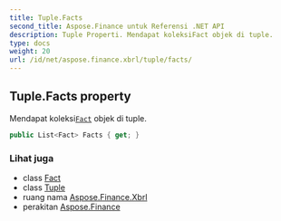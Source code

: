 ```yaml
---
title: Tuple.Facts
second_title: Aspose.Finance untuk Referensi .NET API
description: Tuple Properti. Mendapat koleksiFact objek di tuple.
type: docs
weight: 20
url: /id/net/aspose.finance.xbrl/tuple/facts/
---
```

## Tuple.Facts property

Mendapat koleksi[`Fact`](../../fact/) objek di tuple.

```csharp
public List<Fact> Facts { get; }
```

### Lihat juga

* class [Fact](../../fact/)
* class [Tuple](../)
* ruang nama [Aspose.Finance.Xbrl](../../tuple/)
* perakitan [Aspose.Finance](../../../)


